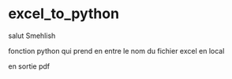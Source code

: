 # excel_to_python



salut Smehlish

fonction python qui prend en entre le nom du fichier excel en local

en sortie pdf

